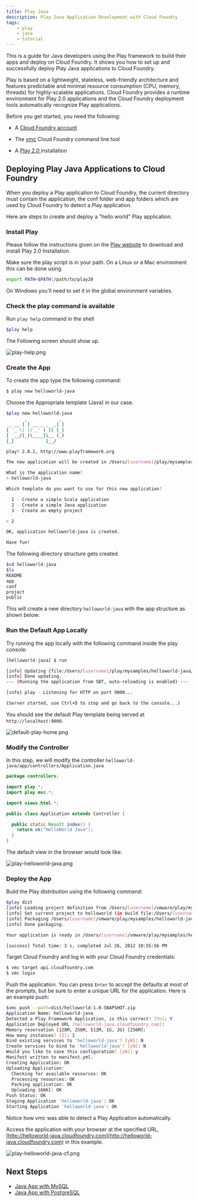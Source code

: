 ```yaml
---
title: Play Java
description: Play Java Application Development with Cloud Foundry
tags:
    - play
    - java
    - tutorial
---
```


This is a guide for Java developers using the Play framework to build their apps and
deploy on Cloud Foundry. It shows you how to set up and successfully deploy Play Java applications
to Cloud Foundry.

Play is based on a lightweight, stateless, web-friendly architecture and features predictable
and minimal resource consumption (CPU, memory, threads) for highly-scalable applications.
Cloud Foundry provides a runtime environment for Play 2.0 applications and the Cloud Foundry
deployment tools automatically recognize Play applications.

Before you get started, you need the following:

+  A [Cloud Foundry account](http://cloudfoundry.com/signup)

+  The [vmc](/tools/vmc/installing-vmc.html) Cloud Foundry command line tool

+  A [Play 2.0 ](http://www.playframework.org/documentation/2.0.2/Home) installation

## Deploying Play Java Applications to Cloud Foundry

When you deploy a Play application to Cloud Foundry, the current directory must contain
the application, the conf folder and app folders which are used by Cloud Foundry to detect
a Play application.

Here are steps to create and deploy a "hello world" Play application.

### Install Play

Please follow the instructions given on the [Play website](http://www.playframework.org/documentation/2.0.2/Installing)
to download and install Play 2.0 Installation.

Make sure the play script is in your path. On a Linux or a Mac environment this can be done using

``` bash
export PATH=$PATH:/path/to/play20
```
On Windows you’ll need to set it in the global environment variables.

### Check the play command is available
Run `play help` command in the shell

``` bash
$play help
```
The Following screen should show up.

![play-help.png](/images/screenshots/play/play-help.png)

### Create the App

To create the app type the following command:

``` bash
$ play new helloworld-java

```
Choose the Appropriate template (Java) in our case.

``` bash
$play new helloworld-java
       _            _
 _ __ | | __ _ _  _| |
| '_ \| |/ _' | || |_|
|  __/|_|\____|\__ (_)
|_|            |__/

play! 2.0.2, http://www.playframework.org

The new application will be created in /Users/[username]/play/mysamples/helloworld-java

What is the application name?
> helloworld-java

Which template do you want to use for this new application?

  1 - Create a simple Scala application
  2 - Create a simple Java application
  3 - Create an empty project

> 2

OK, application helloworld-java is created.

Have fun!
```

The following directory structure gets created

```bash
$cd helloworld-java
$ls
README
app
conf
project
public
```
This will create a new directory `helloworld-java` with the app structure as shown below:

### Run the Default App Locally

Try running the app locally with the following command inside the play console:

```bash
[helloworld-java] $ run

[info] Updating {file:/Users/[username]/play/mysamples/helloworld-java/}helloworld...
[info] Done updating.
--- (Running the application from SBT, auto-reloading is enabled) ---

[info] play - Listening for HTTP on port 9000...

(Server started, use Ctrl+D to stop and go back to the console...)
```
You should see the default Play template being served at `http://localhost:9000`.

![default-play-home.png](/images/screenshots/play/default-play-home.png)

### Modify the Controller

In this step, we will modify the controller `helloworld-java/app/controllers/Application.java`

```java
package controllers;

import play.*;
import play.mvc.*;

import views.html.*;

public class Application extends Controller {

  public static Result index() {
    return ok("HelloWorld Java");
  }
}

```
The default view in the browser would look like:

![play-helloworld-java.png](/images/screenshots/play/play-helloworld-java.png)


### Deploy the App

Build the Play distribution using the following command:

```bash
$play dist
[info] Loading project definition from /Users/[username]/vmware/play/mysamples/helloworld-java/project
[info] Set current project to helloworld (in build file:/Users/[username]/vmware/play/mysamples/helloworld-java/)
[info] Packaging /Users/[username]/vmware/play/mysamples/helloworld-java/target/scala-2.9.1/helloworld_2.9.1-1.0-SNAPSHOT.jar ...
[info] Done packaging.

Your application is ready in /Users/[username]/vmware/play/mysamples/helloworld-java/dist/helloworld-1.0-SNAPSHOT.zip

[success] Total time: 3 s, completed Jul 26, 2012 10:55:56 PM
```
Target Cloud Foundry and log in with your Cloud Foundry credentials:

```bash
$ vmc target api.cloudfoundry.com
$ vmc login

```

Push the application. You can press `Enter` to accept the defaults at most of the prompts,
but be sure to enter a unique URL for the application. Here is an example push:

``` bash
$vmc push --path=dist/helloworld-1.0-SNAPSHOT.zip
Application Name: helloworld-java
Detected a Play Framework Application, is this correct? [Yn]: Y
Application Deployed URL [helloworld-java.cloudfoundry.com]:
Memory reservation (128M, 256M, 512M, 1G, 2G) [256M]:
How many instances? [1]: 1
Bind existing services to 'helloworld-java'? [yN]: N
Create services to bind to 'helloworld-java'? [yN]: N
Would you like to save this configuration? [yN]: y
Manifest written to manifest.yml.
Creating Application: OK
Uploading Application:
  Checking for available resources: OK
  Processing resources: OK
  Packing application: OK
  Uploading (66K): OK
Push Status: OK
Staging Application 'helloworld-java': OK
Starting Application 'helloworld-java': OK
```

Notice how vmc was able to detect a Play Application automatically.

Access the application with your browser at the specified URL,
[http://helloworld-java.cloudfoundry.com](http://helloworld-java.cloudfoundry.com) in this example.

![play-helloworld-java-cf.png](/images/screenshots/play/play-helloworld-java-cf.png)


## Next Steps

+    [Java App with MySQL](/frameworks/play/java-mysql.html)
+    [Java App with PostgreSQL](/frameworks/play/java-postgresql.html)